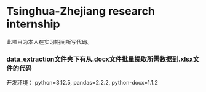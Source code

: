 # Tsinghua-Zhejiang research internship
此项目为本人在实习期间所写代码。
### data_extraction文件夹下有从.docx文件批量提取所需数据到.xlsx文件的代码

开发环境：
python=3.12.5, pandas=2.2.2, python-docx=1.1.2
